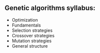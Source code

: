 ## Genetic algorithms syllabus:

- Optimization
- Fundamentals
- Selection strategies
- Crossover strategies
- Mutation strategies
- General structure
